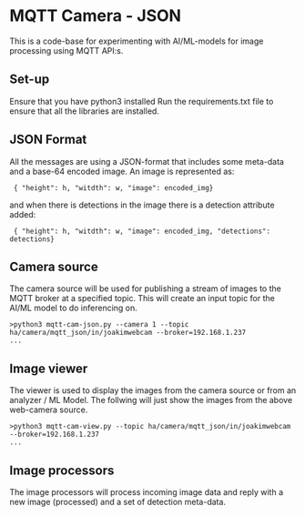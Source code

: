 # MQTT Camera - JSON
This is a code-base for experimenting with AI/ML-models for image processing using MQTT API:s.

## Set-up
Ensure that you have python3 installed
Run the requirements.txt file to ensure that all the libraries are installed.
 
## JSON Format
All the messages are using a JSON-format that includes some meta-data and a base-64 encoded image.
An image is represented as:

     { "height": h, "witdth": w, "image": encoded_img}

and when there is detections in the image there is a detection attribute added:

     { "height": h, "witdth": w, "image": encoded_img, "detections": detections}

## Camera source
The camera source will be used for publishing a stream of images to the MQTT broker at a specified topic. This will create an input topic for the AI/ML model to do inferencing on.


    >python3 mqtt-cam-json.py --camera 1 --topic ha/camera/mqtt_json/in/joakimwebcam --broker=192.168.1.237
    ...

## Image viewer
The viewer is used to display the images from the camera source or from an analyzer / ML Model. The follwing will just show the images from the above web-camera source.

    >python3 mqtt-cam-view.py --topic ha/camera/mqtt_json/in/joakimwebcam --broker=192.168.1.237
    ...

## Image processors
The image processors will process incoming image data and reply with a new image (processed) and a set of detection meta-data. 
